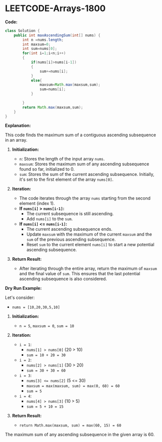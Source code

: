 # LEETCODE-Arrays-1800
**Code:**

```java
class Solution {
    public int maxAscendingSum(int[] nums) {
        int n =nums.length;
        int maxsum=0;
        int sum=nums[0];
        for(int i=1;i<n;i++)
        {
            if(nums[i]>nums[i-1])
            {
                sum+=nums[i];
            }
            else{
                maxsum=Math.max(maxsum,sum);
                sum=nums[i];
            }
            
        }
        return Math.max(maxsum,sum);
    }
}
```

**Explanation:**

This code finds the maximum sum of a contiguous ascending subsequence in an array.

1. **Initialization:**
   - `n`: Stores the length of the input array `nums`.
   - `maxsum`: Stores the maximum sum of any ascending subsequence found so far, initialized to 0.
   - `sum`: Stores the sum of the current ascending subsequence. Initially, it's set to the first element of the array `nums[0]`.

2. **Iteration:**
   - The code iterates through the array `nums` starting from the second element (index 1).
   - **If `nums[i]` > `nums[i-1]`:**
      - The current subsequence is still ascending. 
      - Add `nums[i]` to the `sum`.
   - **If `nums[i]` <= `nums[i-1]`:**
      - The current ascending subsequence ends.
      - Update `maxsum` with the maximum of the current `maxsum` and the `sum` of the previous ascending subsequence.
      - Reset `sum` to the current element `nums[i]` to start a new potential ascending subsequence.

3. **Return Result:**
   - After iterating through the entire array, return the maximum of `maxsum` and the final value of `sum`. This ensures that the last potential ascending subsequence is also considered.

**Dry Run Example:**

Let's consider:

- `nums = [10,20,30,5,10]`

1. **Initialization:**
   - `n = 5`, `maxsum = 0`, `sum = 10`

2. **Iteration:**
   - `i = 1`: 
      - `nums[1] > nums[0]` (20 > 10) 
      - `sum = 10 + 20 = 30`
   - `i = 2`:
      - `nums[2] > nums[1]` (30 > 20)
      - `sum = 30 + 30 = 60`
   - `i = 3`:
      - `nums[3] <= nums[2]` (5 <= 30)
      - `maxsum = max(maxsum, sum) = max(0, 60) = 60` 
      - `sum = 5`
   - `i = 4`:
      - `nums[4] > nums[3]` (10 > 5)
      - `sum = 5 + 10 = 15`

3. **Return Result:**
   - `return Math.max(maxsum, sum) = max(60, 15) = 60`

The maximum sum of any ascending subsequence in the given array is 60.
